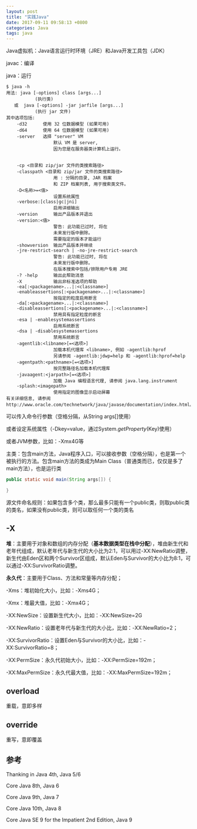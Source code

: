 ```yaml
---
layout: post
title: "实践Java"
date: 2017-09-11 09:58:13 +0800
categories: Java
tags: java
---
```




Java虚拟机：Java语言运行时环境（JRE）和Java开发工具包（JDK）

javac：编译

java：运行

```shell
$ java -h
用法: java [-options] class [args...]
           (执行类)
   或  java [-options] -jar jarfile [args...]
           (执行 jar 文件)
其中选项包括:
    -d32	  使用 32 位数据模型 (如果可用)
    -d64	  使用 64 位数据模型 (如果可用)
    -server	  选择 "server" VM
                  默认 VM 是 server,
                  因为您是在服务器类计算机上运行。


    -cp <目录和 zip/jar 文件的类搜索路径>
    -classpath <目录和 zip/jar 文件的类搜索路径>
                  用 : 分隔的目录, JAR 档案
                  和 ZIP 档案列表, 用于搜索类文件。
    -D<名称>=<值>
                  设置系统属性
    -verbose:[class|gc|jni]
                  启用详细输出
    -version      输出产品版本并退出
    -version:<值>
                  警告: 此功能已过时, 将在
                  未来发行版中删除。
                  需要指定的版本才能运行
    -showversion  输出产品版本并继续
    -jre-restrict-search | -no-jre-restrict-search
                  警告: 此功能已过时, 将在
                  未来发行版中删除。
                  在版本搜索中包括/排除用户专用 JRE
    -? -help      输出此帮助消息
    -X            输出非标准选项的帮助
    -ea[:<packagename>...|:<classname>]
    -enableassertions[:<packagename>...|:<classname>]
                  按指定的粒度启用断言
    -da[:<packagename>...|:<classname>]
    -disableassertions[:<packagename>...|:<classname>]
                  禁用具有指定粒度的断言
    -esa | -enablesystemassertions
                  启用系统断言
    -dsa | -disablesystemassertions
                  禁用系统断言
    -agentlib:<libname>[=<选项>]
                  加载本机代理库 <libname>, 例如 -agentlib:hprof
                  另请参阅 -agentlib:jdwp=help 和 -agentlib:hprof=help
    -agentpath:<pathname>[=<选项>]
                  按完整路径名加载本机代理库
    -javaagent:<jarpath>[=<选项>]
                  加载 Java 编程语言代理, 请参阅 java.lang.instrument
    -splash:<imagepath>
                  使用指定的图像显示启动屏幕
有关详细信息, 请参阅 http://www.oracle.com/technetwork/java/javase/documentation/index.html。
```

可以传入命令行参数（空格分隔，从String args[]使用）

或者设定系统属性（-Dkey=value，通过System.*getProperty*(Key)使用）

或者JVM参数，比如：-Xmx4G等

主类：包含main方法，Java程序入口，可以接收参数（空格分隔），也是第一个被执行的方法。包含main方法的类成为Main Class（普通类而已，仅仅是多了main方法），也是运行类

```java
public static void main(String args[]) {
    
}
```



源文件命名规则：如果包含多个类，那么最多只能有一个public类，则取public类的类名，如果没有public类，则可以取任何一个类的类名

## -X

**堆**：主要用于对象和数组的内存分配（**基本数据类型在栈中分配**），堆由新生代和老年代组成，默认老年代与新生代的大小比为2:1，可以用过-XX:NewRatio调整，新生代由Eden区和两个Survivor区组成，默认Eden与Survivor的大小比为8:1，可以通过-XX:SurvivorRatio调整。

**永久代**：主要用于Class、方法和常量等内存分配；

-Xms：堆初始化大小，比如：-Xms4G；

-Xmx：堆最大值，比如：-Xmx4G；

-XX:NewSize：设置新生代大小，比如：-XX:NewSize=2G

-XX:NewRatio：设置老年代与新生代的大小比，比如：-XX:NewRatio=2；

-XX:SurvivorRatio：设置Eden与Survivor的大小比，比如：-XX:SurvivorRatio=8；

-XX:PermSize：永久代初始大小，比如：-XX:PermSize=192m；

-XX:MaxPermSize：永久代最大值，比如：-XX:MaxPermSize=192m；

## overload

重载，意即多样

## override

重写，意即覆盖

## 参考

Thanking in Java 4th, Java 5/6

Core Java 8th, Java 6

Core Java 9th, Java 7

Core Java 10th, Java 8

Core Java SE 9 for the Impatient 2nd Edition, Java 9


